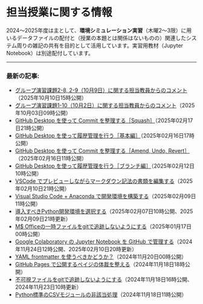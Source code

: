 # 担当授業に関する情報

2024〜2025年度は主として、**環境シミュレーション実習**（木曜2〜3限）に用いるデータファイルの配付と（授業の本題とは関係はないものの）関連したシステム周りの雑記の共有を目的として活用しています。実習用教材（Jupyter Notebook）は別途配付しています。


-------
### 最新の記事:

- [グループ演習課題2-8, 2-9（10月9日）に関する担当教員からのコメント](https://www.gesw.org/memo/第2回発表に関するコメント.html)（2025年10月10日15時公開）
- [グループ演習課題1-10（10月2日）に関する担当教員からのコメント](https://www.gesw.org/memo/第1回発表に関するコメント.html)（2025年10月03日09時公開）
- [GitHub Desktop を使って Commit を整理する［Squash］](https://www.gesw.org/memo/squash.html)（2025年02月17日21時公開）
- [GitHub Desktop を使って履歴管理を行う［基本編］](https://www.gesw.org/memo/RevisionManagementBasic.html)（2025年02月16日17時公開）
- [GitHub Desktop を使って Commit を整理する［Amend, Undo, Revert］](https://www.gesw.org/memo/BasicCommit.html)（2025年02月16日11時公開）
- [GitHub Desktop を使って履歴管理を行う［ブランチ編］](https://www.gesw.org/memo/RevisionManagement.html)（2025年02月12日10時公開）
- [VSCode でプレビューしながらマークダウン記法の書類を編集する](https://www.gesw.org/memo/PreviewMarkdown.html)（2025年02月10日21時公開）
- [Visual Studio Code + Anaconda で開発環境を構築する](https://www.gesw.org/memo/vscode_anaconda.html)（2025年02月09日11時公開）
- [導入すべきPython開発環境を選択する](https://www.gesw.org/memo/PythonDeveolpmentEnvironment.html)（2025年02月07日10時公開、2025年02月09日21時更新）
- [M$ Officeの一時ファイルをgitで追跡しないようにする](https://www.gesw.org/memo/del_office-tmp.html)（2025年01月17日00時公開）
- [Google Colaboratory の Jupyter Notebook を GitHub で管理する](https://www.gesw.org/memo/ColabGitHubVSCode.html)（2024年11月24日12時公開、2025年02月10日20時更新）
- [YAML frontmatter を使うべきかどうか？](https://www.gesw.org/memo/yaml_frontmatter.html)（2024年11月20日00時公開）
- [GitHub Pages で公開するペイジの体裁を整える](https://www.gesw.org/memo/github_pages_theme.html)（2024年11月18日18時公開）
- [不可視ファイルをgitで追跡しないようにする](https://www.gesw.org/memo/dotDS_Store.html)（2024年11月18日16時公開、2024年11月23日10時更新）
- [Python標準のCSVモジュールの非該当処理](https://www.gesw.org/memo/standard-csv.html)（2024年11月18日11時公開）
